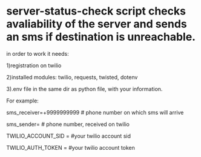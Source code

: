 # server-status-check script checks avaliability of the server and sends an sms if destination is unreachable.
in order to work it needs:

1)registration on twilio

2)installed modules: twilio, requests, twisted, dotenv

3).env file in the same dir as python file, with your information.

For example:

sms_receiver=+9999999999 # phone number on which sms will arrive

sms_sender=   # phone number, received on twilio

TWILIO_ACCOUNT_SID =   #your twilio account sid

TWILIO_AUTH_TOKEN =    #your twilio account token
